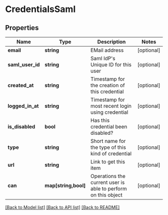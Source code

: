 # CredentialsSaml

## Properties
Name | Type | Description | Notes
------------ | ------------- | ------------- | -------------
**email** | **string** | EMail address | [optional] 
**saml_user_id** | **string** | Saml IdP&#39;s Unique ID for this user | [optional] 
**created_at** | **string** | Timestamp for the creation of this credential | [optional] 
**logged_in_at** | **string** | Timestamp for most recent login using credential | [optional] 
**is_disabled** | **bool** | Has this credential been disabled? | [optional] 
**type** | **string** | Short name for the type of this kind of credential | [optional] 
**url** | **string** | Link to get this item | [optional] 
**can** | **map[string,bool]** | Operations the current user is able to perform on this object | [optional] 

[[Back to Model list]](../README.md#documentation-for-models) [[Back to API list]](../README.md#documentation-for-api-endpoints) [[Back to README]](../README.md)


